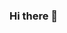 ### Hi there 👋

<!--
**Rawi1005/rawi1005** is a ✨ _special_ ✨ repository because its `README.md` (this file) appears on your GitHub profile.

Here are some ideas to get you started:

- 🔭 I’m currently working on ... Cyber-Safe
- 🌱 I’m currently learning ... Python ,Php
- 📫 How to reach me: ... Discord Rawi N#5875


-->
